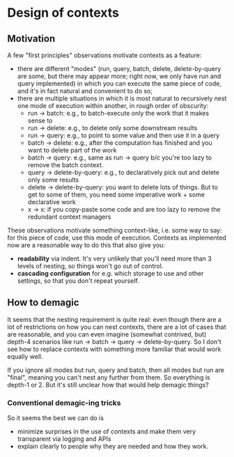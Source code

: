 # Design of contexts
## Motivation
A few "first principles" observations motivate contexts as a feature:
- there are different "modes" (run, query, batch, delete, delete-by-query are
some, but there may appear more; right now, we only have run and query
implemented) in which you can execute the same piece of code, and it's in fact
natural and convenient to do so;
- there are multiple situations in which it is most natural to recursively nest
one mode of execution within another, in rough order of obscurity:
  - run -> batch: e.g., to batch-execute only the work that it makes sense to
  - run -> delete: e.g., to delete only some downstream results
  - run -> query: e.g., to point to some value and then use it in a query
  - batch -> delete: e.g., after the computation has finished and you want to
  delete part of the work
  - batch -> query: e.g., same as run -> query b/c you're too lazy to remove
  the batch context.
  - query -> delete-by-query: e.g., to declaratively pick out and delete only
  some results
  - delete -> delete-by-query: you want to delete lots of things. But to get
  to some of them, you need some imperative work + some declarative work
  - x -> x: if you copy-paste some code and are too lazy to remove the
  redundant context managers

These observations motivate something context-like, i.e. some way to say: for
this piece of code, use this mode of execution. Contexts as implemented now are
a reasonable way to do this that also give you:
- **readability** via indent. It's very unlikely that you'll need more than 3
levels of nesting, so things won't go out of control.
- **cascading configuration** for e.g. which storage to use and other settings,
so that you don't repeat yourself.
 
## How to demagic
It seems that the nesting requirement is quite real: even though there are a lot
of restrictions on how you can nest contexts, there are a lot of cases that are
reasonable, and you can even imagine (somewhat contrived, but) depth-4 scenarios
like run -> batch -> query -> delete-by-query. So I don't see how to replace
contexts with something more familiar that would work equally well. 

If you ignore all modes but run, query and batch, then all modes but run are
"final", meaning you can't nest any further from them. So everything is depth-1
or 2. But it's still unclear how that would help demagic things?
### Conventional demagic-ing tricks
So it seems the best we can do is
- minimize surprises in the use of contexts and make them very transparent via
logging and APIs 
- explain clearly to people why they are needed and how they work.